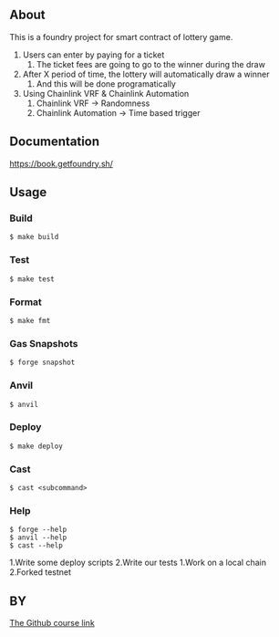 ## About

This is a foundry project for smart contract of lottery game.

1. Users can enter by paying for a ticket
    1. The ticket fees are going to go to the winner during the draw
2. After X period of time, the lottery will automatically draw a winner
    1. And this will be done programatically
3. Using Chainlink VRF & Chainlink Automation
    1. Chainlink VRF -> Randomness
    2. Chainlink Automation -> Time based trigger


## Documentation

https://book.getfoundry.sh/

## Usage

### Build

```shell
$ make build
```

### Test

```shell
$ make test
```

### Format

```shell
$ make fmt
```

### Gas Snapshots

```shell
$ forge snapshot
```

### Anvil

```shell
$ anvil
```

### Deploy

```shell
$ make deploy
```

### Cast

```shell
$ cast <subcommand>
```

### Help

```shell
$ forge --help
$ anvil --help
$ cast --help
```


1.Write some deploy scripts
2.Write our tests
    1.Work on a local chain
    2.Forked testnet


## BY

[The Github course link](https://github.com/Cyfrin/foundry-full-course-cu?tab=readme-ov-file#introduction-6)
